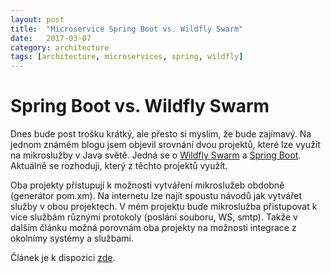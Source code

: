 ```yaml
---
layout: post
title:  "Microservice Spring Boot vs. Wildfly Swarm"
date:   2017-03-07
category: architecture
tags: [architecture, microservices, spring, wildfly]
---
```


Spring Boot vs. Wildfly Swarm
=====

Dnes bude post trošku krátký, ale přesto si myslím, že bude zajímavý. Na jednom známém blogu jsem objevil srovnání dvou projektů, které lze využít na mikroslužby v Java světě. Jedná se o [Wildfly Swarm](http://wildfly-swarm.io/) a [Spring Boot](https://projects.spring.io/spring-boot/). Aktuálně se rozhoduji, který z těchto projektů využít. 

Oba projekty přistupují k možnosti vytváření mikroslužeb obdobně (generátor pom.xm). Na internetu lze najít spoustu návodů jak vytvářet služby v obou projektech. V mém projektu bude mikroslužba přistupovat k více službám různými protokoly (poslání souboru, WS, smtp). Takže v dalším článku možná porovnám oba projekty na možnosti integrace z okolnímy systémy a službami.  

Článek je k dispozici [zde](https://blog.akquinet.de/2017/01/12/the-lightweightness-of-microservices-comparing-spring-boot-wildly-swarm-and-haskell-snap/).


